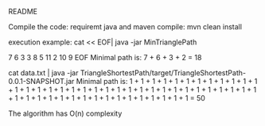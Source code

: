README

Compile the code: 
requiremt java and maven
compile: mvn clean install


execution example:
cat << EOF| java -jar MinTrianglePath

7
6 3
3 8 5
11 2 10 9
EOF
Minimal path is: 7 + 6 + 3 + 2 = 18



cat data.txt | java -jar TriangleShortestPath/target/TriangleShortestPath-0.0.1-SNAPSHOT.jar
Minimal path is: 1 + 1 + 1 + 1 + 1 + 1 + 1 + 1 + 1 + 1 + 1 + 1 + 1 + 1 + 1 + 1 + 1 + 1 + 1 + 1 + 1 + 1 + 1 + 1 + 1 + 1 + 1 + 1 + 1 + 1 + 1 + 1 + 1 + 1 + 1 + 1 + 1 + 1 + 1 + 1 + 1 + 1 + 1 + 1 + 1 + 1 + 1 + 1 + 1 + 1 = 50


The algorithm has O(n) complexity
